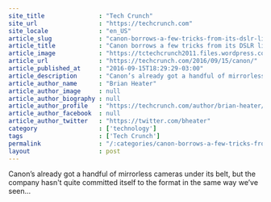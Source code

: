 ```yaml
---
site_title               : "Tech Crunch"
site_url                 : "https://techcrunch.com"
site_locale              : "en_US"
article_slug             : "canon-borrows-a-few-tricks-from-its-dslr-line-for-its-latest-mirrorless"
article_title            : "Canon borrows a few tricks from its DSLR line for its latest mirrorless"
article_image            : "https://tctechcrunch2011.files.wordpress.com/2016/09/eos-m5-efm-18-150mm-is-stm-3q-675x450.png?w=675&h=400&crop=1"
article_url              : "https://techcrunch.com/2016/09/15/canon/"
article_published_at     : "2016-09-15T18:29:29-03:00"
article_description      : "Canon’s already got a handful of mirrorless cameras under its belt, but the company hasn't quite committed itself to the format in the same way we’ve seen..."
article_author_name      : "Brian Heater"
article_author_image     : null
article_author_biography : null
article_author_profile   : "https://techcrunch.com/author/brian-heater/"
article_author_facebook  : null
article_author_twitter   : "https://twitter.com/bheater"
category                 : ['technology']
tags                     : ['Tech Crunch']
permalink                : "/:categories/canon-borrows-a-few-tricks-from-its-dslr-line-for-its-latest-mirrorless/"
layout                   : post
---
```


Canon’s already got a handful of mirrorless cameras under its belt, but the company hasn't quite committed itself to the format in the same way we’ve seen...

